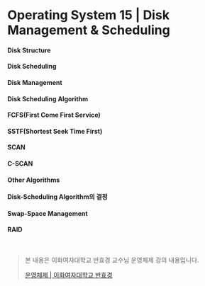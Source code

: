 # Operating System 15 | Disk Management & Scheduling

#### Disk Structure

#### Disk Scheduling

#### Disk Management

#### Disk Scheduling Algorithm

#### FCFS(First Come First Service)

#### SSTF(Shortest Seek Time First)

#### SCAN

#### C-SCAN

#### Other Algorithms

#### Disk-Scheduling Algorithm의 결정

#### Swap-Space Management

#### RAID







<br>

> 본 내용은 이화여자대학교 반효경 교수님 운영체제 강의 내용입니다.
>
> [운영체제 | 이화여자대학교 반효경](http://www.kocw.net/home/search/kemView.do?kemId=1046323)

